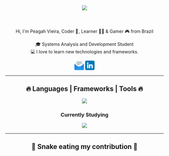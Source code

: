 <!-- Type writer  -->
<h1 align="center">
  <a href="https://git.io/typing-svg">
    <img src="https://readme-typing-svg.herokuapp.com/?font=Fira+Code&size=18&pause=1000&color=397FFBFF&vCenter=true&repeat=true&width=435&lines=Hi+There!+👋;+Myself+Peagah!;&center=true&size=30">
  </a>
</h1>

<!-- Introduction -->
<br>
<p align="center">
  Hi, I'm Peagah Vieira, Coder 🤖 , Learner 👨‍💻 &  Gamer 🎮 from Brazil
  <br>
  <br>
  🎓 Systems Analysis and Development Student
  <br>
  💻 I love to learn new technologies and frameworks.
  <br>
</p>

<!-- Socials -->
<div align="center"> 
  <!--  Mail  -->
  <a href="mailto:peagahvieira2003@gmail.com" target="_blank"><img src="https://github.com/ArrowA1/ArrowA1/blob/master/images/email.png" target="_blank" alt="Mail" width="30px"></a>
  <!--  LinkedIn  -->
  <a href = "https://www.linkedin.com/in/pedro-henrique-vieira-073b62236/"><img src="https://github.com/ArrowA1/ArrowA1/blob/master/images/linkedin_color.png" target="_blank" alt="LinkedIn" width="30px"></a>
</div>

<!-- Languages -->
<hr>
<h2 align="center">🔥 Languages | Frameworks | Tools 🔥</h2>
<p align="center">
  <a href="https://skillicons.dev">
    <img src="https://skillicons.dev/icons?i=html,css,js,php,laravel,py,django,tailwind,bootstrap,git&perline=5" /><br>
  </a>
</p>
<h3 align="center">Currently Studying</h3>
<p align="center">
  <a href="https://skillicons.dev">
    <img src="https://skillicons.dev/icons?i=docker,selenium,postgres"/>
  </a>
</p>
<hr>

<!-- Snake Game -->
<div align="center">
  <h2>🐍 Snake eating my contribution 🐍</h2>
  <br>
  <picture>
  </picture>
</div>
